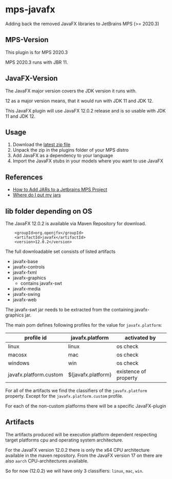 # mps-javafx

Adding back the removed JavaFX libraries to JetBrains MPS (>= 2020.3)

## MPS-Version
This plugin is for MPS 2020.3

MPS 2020.3 runs with JBR 11.

## JavaFX-Version
The JavaFX major version covers the JDK version it runs with.

12 as a major version means, that it would run with JDK 11 and JDK 12.

This JavaFX plugin will use JavaFX 12.0.2 release and is so usable with JDK 11 and JDK 12.

## Usage

1. Download the [latest zip file](https://github.com/DSLFoundry/mps-javafx/packages/1244402)
2. Unpack the zip in the plugins folder of your MPS distro
3. Add JavaFX as a dependency to your language
4. Import the JavaFX stubs in your models where you want to use JavaFX

## References

- [How to Add JARs to a Jetbrains MPS Project](https://tomassetti.me/how-to-add-jars-and-resources-in-a-jetbrains-mps-project/)
- [Where do I put my jars](https://specificlanguages.com/posts/2022-03/04-where-do-i-put-my-jars/)

## lib folder depending on OS

The JavaFX 12.0.2 is available via Maven Repository for download.
```
    <groupId>org.openjfx</groupId>
    <artifactId>javafx</artifactId>
    <version>12.0.2</version>
```
The full downloadable set consists of listed artifacts
- javafx-base
- javafx-controls
- javafx-fxml
- javafx-graphics
  - contains javafx-swt
- javafx-media
- javafx-swing
- javafx-web

The javafx-swt jar needs to be extracted from the containing javafx-graphics jar.



The main pom defines following profiles for the value for `javafx.platform`:

| profile id              | javafx.platform    | activated by          |
|-------------------------|--------------------|-----------------------|
| linux                   | linux              | os check              |
| macosx                  | mac                | os check              |
| windows                 | win                | os check              |
| javafx.platform.custom  | ${javafx.platform} | existence of property |

For all of the artifacts we find the classifiers of the `javafx.platform` property.
Except for the `javafx.platform.custom` profile.

For each of the non-custom platforms there will be a specific JavaFX-plugin

## Artifacts

The artifacts produced will be execution platform dependent respecting target platforms
cpu and operating system architecture.

For the JavaFX version 12.0.2 there is only the x64 CPU architecture available in the maven repository.
From the JavaFX version 17 on there are also `aarch` CPU-architectures available.

So for now (12.0.2) we will have only 3 classifiers: `linux`, `mac`, `win`.

## 
